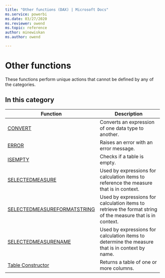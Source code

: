 ```yaml
---
title: "Other functions (DAX) | Microsoft Docs"
ms.service: powerbi 
ms.date: 03/27/2020
ms.reviewer: owend
ms.topic: reference
author: minewiskan
ms.author: owend

---
```

# Other functions

These functions perform unique actions that cannot be defined by any of the categories.
  
## In this category  

|Function  |Description  |
|---------|---------|
|[CONVERT](convert-function-dax.md)|Converts an expression of one data type to another. |
|[ERROR](error-function.md)     | Raises an error with an error message.         |
|[ISEMPTY](isempty-function-dax.md)     |  Checks if a table is empty.       |
|[SELECTEDMEASURE](selectedmeasure-function-dax.md) |   Used by expressions for calculation items to reference the measure that is in context.   |
|[SELECTEDMEASUREFORMATSTRING](selectedmeasureformatstring-function-dax.md) |   Used by expressions for calculation items to retrieve the format string of the measure that is in context.   |
|[SELECTEDMEASURENAME](selectedmeasurename-function-dax.md) |   Used by expressions for calculation items to determine the measure that is in context by name.   |
|[Table Constructor](table-Constructor.md)    |  Returns a table of one or more columns.       |
